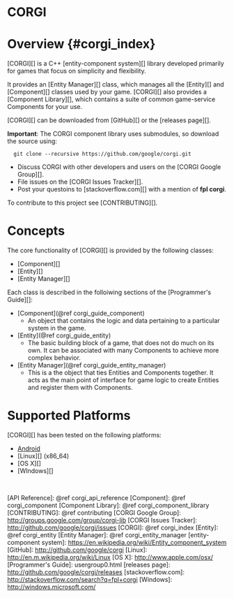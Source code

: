 CORGI
=====

# Overview    {#corgi_index}

[CORGI][] is a C++ [entity-component system][] library developed primarily for
games that focus on simplicity and flexibility.

It provides an [Entity Manager][] class, which manages all the [Entity][] and
[Component][] classes used by your game. [CORGI][] also provides a
[Component Library][], which contains a suite of common game-service Components
for your use.

[CORGI][] can be downloaded from [GitHub][] or the [releases page][].

**Important**: The CORGI component library uses submodules, so download the
source using:

~~~{.sh}
  git clone --recursive https://github.com/google/corgi.git
~~~

   * Discuss CORGI with other developers and users on the
     [CORGI Google Group][].
   * File issues on the [CORGI Issues Tracker][].
   * Post your questoins to [stackoverflow.com][] with a mention of
     **fpl corgi**.

To contribute to this project see [CONTRIBUTING][].

# Concepts

The core functionality of [CORGI][] is provided by the following classes:
   * [Component][]
   * [Entity][]
   * [Entity Manager][]

Each class is described in the folloiwing sections of the [Programmer's Guide][]:
   * [Component](@ref corgi_guide_component)
      - An object that contains the logic and data pertaining to a particular
        system in the game.
   * [Entity](@ref corgi_guide_entity)
      - The basic building block of a game, that does not do much on its own. It
        can be associated with many Components to achieve more complex behavior.
   * [Entity Manager](@ref corgi_guide_entity_manager)
      - This is a the object that ties Entities and Components together. It acts
        as the main point of interface for game logic to create Entities and
        register them with Components.

# Supported Platforms

[CORGI][] has been tested on the following platforms:

   * [Android][]
   * [Linux][] (x86_64)
   * [OS X][]
   * [WIndows][]

<br>

   [Android]: http://www.android.com
   [API Reference]: @ref corgi_api_reference
   [Component]: @ref corgi_component
   [Component Library]: @ref corgi_component_library
   [CONTRIBUTING]: @ref contributing
   [CORGI Google Group]: http://groups.google.com/group/corgi-lib
   [CORGI Issues Tracker]: http://github.com/google/corgi/issues
   [CORGI]: @ref corgi_index
   [Entity]: @ref corgi_entity
   [Entity Manager]: @ref corgi_entity_manager
   [entity-component system]: https://en.wikipedia.org/wiki/Entity_component_system
   [GitHub]: http://github.com/google/corgi
   [Linux]: http://en.m.wikipedia.org/wiki/Linux
   [OS X]: http://www.apple.com/osx/
   [Programmer's Guide]: usergroup0.html
   [releases page]: http://github.com/google/corgi/releases
   [stackoverflow.com]: http://stackoverflow.com/search?q=fpl+corgi
   [Windows]: http://windows.microsoft.com/
